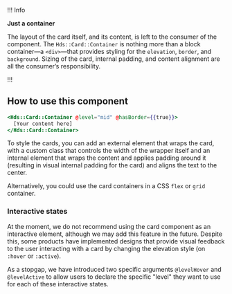 !!! Info

**Just a container**

The layout of the card itself, and its content, is left to the consumer of the component. The `Hds::Card::Container` is nothing more than a block container—a `<div>`—that provides styling for the `elevation`, `border`, and `background`. Sizing of the card, internal padding, and content alignment are all the consumer’s responsibility.

!!!

## How to use this component

```handlebars
<Hds::Card::Container @level="mid" @hasBorder={{true}}>
  [Your content here]
</Hds::Card::Container>
```

To style the cards, you can add an external element that wraps the card, with a custom class that controls the width of the wrapper itself and an internal element that wraps the content and applies padding around it (resulting in visual internal padding for the card) and aligns the text to the center.

Alternatively, you could use the card containers in a CSS `flex` or `grid` container.

### Interactive states

At the moment, we do not recommend using the card component as an interactive element, although we may add this feature in the future. Despite this, some products have implemented designs that provide visual feedback to the user interacting with a card by changing the elevation style (on `:hover` or `:active`).

As a stopgap, we have introduced two specific arguments `@levelHover` and `@levelActive` to allow users to declare the specific "level" they want to use for each of these interactive states.

<!-- TODO: this example doesn't work. should we update it or leave out for launch?

!!! Warning

This is only an example and not a recommendation. If you have any doubt about which level to use for the different states, please speak with your product designer or contact the Design Systems Team.
!!!

In the following example, the card transitions between these elevations _mid → high → mid_ depending on these iteration states _rest → hover → active_:

```handlebars
<div class="my-custom-class-to-set-the-card-layout">
  <Hds::Card::Container @level="mid" @levelHover="high" @levelActive="mid" @hasBorder={{true}}>
    <div class="my-custom-class-to-set-the-content-layout">
      [Your content here]
    </div>
  </Hds::Card::Container>
</div>
```
-->
